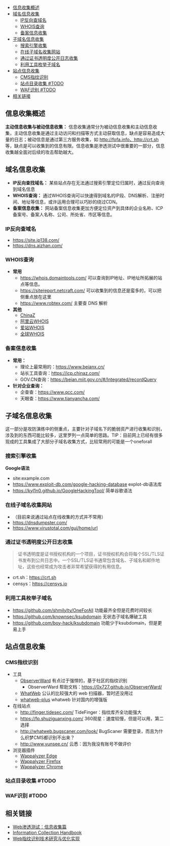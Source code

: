 - [信息收集概述](#信息收集概述)
- [域名信息收集](#域名信息收集)
  - [IP反向查域名](#ip反向查域名)
  - [WHOIS查询](#whois查询)
  - [备案信息收集](#备案信息收集)
- [子域名信息收集](#子域名信息收集)
  - [搜索引擎收集](#搜索引擎收集)
  - [在线子域名收集网站](#在线子域名收集网站)
  - [通过证书透明度公开日志收集](#通过证书透明度公开日志收集)
  - [利用工具枚举子域名](#利用工具枚举子域名)
- [站点信息收集](#站点信息收集)
  - [CMS指纹识别](#cms指纹识别)
  - [站点目录收集 #TODO](#站点目录收集-todo)
  - [WAF识别 #TODO](#waf识别-todo)
- [相关链接](#相关链接)

## 信息收集概述

**主动信息收集与被动信息收集：** 信息收集通常分为被动信息收集和主动信息收集，主动信息收集是通过主动访问和扫描等方式主动获取信息，缺点是容易造成大量的日志；被动信息是通过第三方服务收集，如 http://fofa.info、http://crt.sh 等，缺点是可以收集到的信息有限。信息收集是渗透测试中很重要的一部分，信息收集越全面对后续的攻击帮助越大。

## 域名信息收集

- **IP反向查找域名：** 某些站点存在无法通过搜索引擎定位归属时，通过反向查询到域名信息
- **WHOIS查询：** 通过WHOIS查询可以快速得到域名的IP段、DNS解析、注册时间、地址等信息，或许运用合理可以巧妙的绕过CDN。
- **备案信息收集：** 网站备案信息收集更加方便定位资产到具体的企业名称、ICP备案号、备案人名称、公司、所处省、市区等信息。

### IP反向查域名
- https://site.ip138.com/
- https://dns.aizhan.com/

### WHOIS查询
- **常用**
  - https://whois.domaintools.com/ 可以查询到IP地址、IP地址所拓展的站点等信息。
  - https://sitereport.netcraft.com/ 可以收集到的信息还是蛮多的，可以把侧重点放在这里
  - https://www.robtex.com/ 主要查 DNS 解析
- **其他**
  - [ChinaZ](http://whois.chinaz.com/)
  - [阿里云WHOIS](https://whois.aliyun.com/whois/domain/)
  - [爱站WHOIS](https://whois.aizhan.com/)
  - [全球WHOIS](https://www.whois365.com/cn)

### 备案信息收集
- **常用：**
  - 理论上最常用的：https://www.beianx.cn/
  - 站长工具查询：https://icp.chinaz.com/
  - GOV.CN查询：https://beian.miit.gov.cn/#/Integrated/recordQuery
- **针对企业查询：**
  - 企查查：https://www.qcc.com/
  - 天眼查：https://www.tianyancha.com/

## 子域名信息收集
这一部分是攻防演练中的侧重点，主要针对子域名下的脆弱资产进行收集和识别，涉及到的东西可能比较多，这里罗列一点简单的思路。TIP：目前网上已经有很多现成的工具集成了大部分子域名收集方式，比较常用的可能是一个oneforall

### 搜索引擎收集
**Google语法**
- site:example.com
- https://www.exploit-db.com/google-hacking-database explot-db语法库
- https://kyl1n0.github.io/GoogleHackingTool/ 简单谷歌语法

### 在线子域名收集网站
- （目前来说通过站点在线收集的方式并不常用）
- https://dnsdumpster.com/
- https://www.virustotal.com/gui/home/url

### 通过证书透明度公开日志收集
>证书透明度是证书授权机构的一个项目，证书授权机构会将每个SSL/TLS证书发布到公共日志中。一个SSL/TLS证书通常包含域名、子域名和邮件地址，这些也经常成为攻击者非常希望获得的有用信息。
- crt.sh：https://crt.sh
- censys：https://censys.io

### 利用工具枚举子域名
- https://github.com/shmilylty/OneForAll 功能最齐全但是花费时间较长
- https://github.com/knownsec/ksubdomain 无状态子域名爆破工具
- https://github.com/boy-hack/ksubdomain 功能少于ksubdomain，但是更易上手

## 站点信息收集

### CMS指纹识别
- 工具
  - [ObserverWard](https://github.com/0x727/FingerprintHub) 有点过于强悍的，基于社区的指纹识别
    - ObserverWard 帮助文档：https://0x727.github.io/ObserverWard/
  - [WhatWeb](https://github.com/urbanadventurer/WhatWeb) 公认的比较强大的 web 扫描器，暂时还没用过
  - [whatweb-plus](https://github.com/winezer0/whatweb-plus) whatweb 针对国内的增强版
- 在线站点
  - http://finger.tidesec.com/ TideFinger：指纹库齐全功能强大
  - https://fp.shuziguanxing.com/ 360观星：速度较慢，但是可以用，第二选择
  - http://whatweb.bugscaner.com/look/ BugScaner 需要登录，而且为什么织梦CMS都识别不出来？
  - http://www.yunsee.cn/ 云悉：因为我没有账号不做评价
- 浏览器插件
  - [Wappalyzer Edge](https://microsoftedge.microsoft.com/addons/detail/wappalyzer-technology-p/mnbndgmknlpdjdnjfmfcdjoegcckoikn?hl=zh-CN)
  - [Wappalyzer Firefox](https://addons.mozilla.org/zh-CN/firefox/addon/wappalyzer/)
  - [Wappalyzer Chrome](https://chrome.google.com/webstore/detail/wappalyzer-technology-pro/gppongmhjkpfnbhagpmjfkannfbllamg?hl=zh-CN)



### 站点目录收集 #TODO

### WAF识别 #TODO

## 相关链接

- [Web渗透测试：信息收集篇](https://www.freebuf.com/articles/network/251083.html)
- [Information Collection Handbook](https://qftm.github.io/Information_Collection_Handbook/)
- [Web指纹识别技术研究与优化实现](https://www.freebuf.com/articles/web/202560.html)